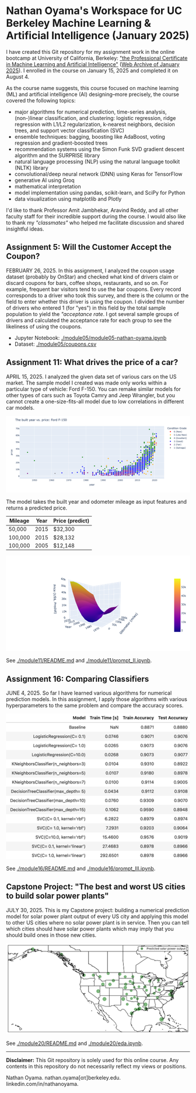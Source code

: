 # Nathan Oyama's Workspace for UC Berkeley Machine Learning &amp; Artificial Intelligence (January 2025)

I have created this Git repository for my assignment work in the online bootcamp at University of California, Berkeley: ["the Professional Certificate in Machine Learning and Artificial Intelligence"](https://em-executive.berkeley.edu/professional-certificate-machine-learning-artificial-intelligence) ([Web Archive of January 2025](https://web.archive.org/web/20241119023126/https://em-executive.berkeley.edu/professional-certificate-machine-learning-artificial-intelligence)). I enrolled in the course on January 15, 2025 and completed it on August 4.

As the course name suggests, this course focused on machine learning (ML) and artificial intelligence (AI) designing&ndash;more precisely, the course covered the following topics: 

* major algorithms for numerical prediction, time-series analysis, (non-)linear classification, and clustering: logistic regression, ridge regression with L1/L2 regularization, k-nearest neighbors, decision trees, and support vector classification (SVC)
* ensemble techniques: bagging, boosting like AdaBoost, voting regression and gradient-boosted trees
* recommendation systems using the Simon Funk SVD gradient descent algorithm and the SURPRISE library
* natural language processing (NLP) using the natural language toolkit (NLTK) library
* convolutional/deep neural network (DNN) using Keras for TensorFlow
* generative AI using Groq
* mathematical interpretation
* model implementation using pandas, scikit-learn, and SciPy for Python
* data visualization using matplotlib and Plotly

I'd like to thank Professor Amit Jambhekar, Aravind Reddy, and all other faculty staff for their incredible support during the course. I would also like to thank my _"classmates"_ who helped me facilitate discussion and shared insightful ideas.


## Assignment 5: Will the Customer Accept the Coupon?

FEBRUARY 26, 2025. In this assignment, I analyzed the coupon usage dataset (probably by OnStar) and checked what kind of drivers claim or discard coupons for bars, coffee shops, restaurants, and so on. For example, frequent bar visitors tend to use the bar coupons. Every record corresponds to a driver who took this survey, and there is the column or the field to enter whether this driver is using the coupon. I divided the number of drivers who entered 1 (for "yes") in this field by the total sample population to yield the *"acceptance rate*. I got several sample groups of drivers and calculated the acceptance rate for each group to see the likeliness of using the coupons.

  - Jupyter Notebook: [./module05/module05-nathan-oyama.ipynb](./module05/module05-nathan-oyama.ipynb)
  - Dataset: [./module05/coupons.csv](./module05/coupons.csv)



## Assignment 11: What drives the price of a car?

APRIL 15, 2025. I analyzed the given data set of various cars on the US market. The sample model I created was made only works within a particular type of vehicle: Ford F-150. You can remake similar models for other types of cars such as Toyota Camry and Jeep Wrangler, but you cannot create a one-size-fits-all model due to low correlations in different car models.

![image](./module11/fig-example.png "The built year vs. price: Ford F-150")

The model takes the built year and odometer mileage as input features and returns a predicted price.

Mileage  | Year | Price (predict)
---------|------|----------------
50,000   | 2015 | $32,300
100,000  | 2015 | $28,132
100,000  | 2005 | $12,148

![image](./module11/images/model-3d.png "The built year vs. price: Ford F-150")

See [./module11/README.md](./module11/README.md) and [./module11/prompt_II.ipynb](./module11/prompt_II.ipynb).


## Assignment 16: Comparing Classifiers

JUNE 4, 2025. So far I have learned various algorithms for numerical prediction models. In this assignment, I apply those algorithms with various hyperparameters to the same problem and compare the accuracy scores.

![image](./module16/fig-example.png "The built year vs. price: Ford F-150")

 See [./module16/README.md](./module16/README.md) and [./module16/prompt_III.ipynb](./module16/prompt_III.ipynb).


## Capstone Project: "The best and worst US cities to build solar power plants"

JULY 30, 2025. This is my Capstone project: building a numerical prediction model for solar power plant output of every US city and applying this model to other US cities where no solar power plant is in service. Then you can tell which cities should have solar power plants which may imply that you should build ones in those new cities.

![image](./module20/usmap-predicted.png "Predicted solar power output")

See [./module20/README.md](./module20/README.md) and [./module20/eda.ipynb](./module20/eda.ipynb).


---

**Disclaimer:** This Git repository is solely used for this online course. Any contents in this repository do not necessarily reflect my views or positions.

Nathan Oyama. nathan.oyama[&alpha;&tau;]berkeley.edu. linkedin.com/in/nathanoyama.

